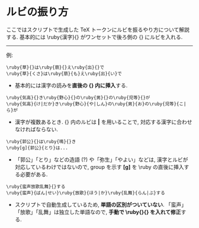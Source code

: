 # ルビの振り方

ここではスクリプトで生成した TeX トークンにルビを振るやり方について解説する. 
基本的には \ruby{漢字}{} がワンセットで後ろ側の {} にルビを入れる. 

-----
例: 

```TeX
\ruby{草}{}は\ruby{萠}{}え\ruby{出}{}で
\ruby{草}{くさ}は\ruby{萠}{も}え\ruby{出}{い}で
```
* 基本的には漢字の読みを**直後の {} 内に挿入**する. 

```TeX
\ruby{気高}{}き\ruby{野心}{}の\ruby{男}{}の\ruby{児等}{}が
\ruby{気高}{け|だか}き\ruby{野心}{や|しん}の\ruby{男}{お}の\ruby{児等}{こ|ら}が
```
* 漢字が複数あるとき. {} 内のルビは **|** を用いることで, 対応する漢字に合わせなければならない. 

```TeX
\ruby{郭公}{}は\ruby{鳴}{}き
\ruby[g]{郭公}{とり}は...
```
* 「郭公」「とり」などの造語 (?) や「弥生」「やよい」などは, 漢字とルビが対応しているわけではないので, 
group を示す **[g]** を \ruby の直後に挿入する必要がある. 

```TeX
\ruby{蛮声放歌乱舞}{}する
\ruby{蛮声}{ばん|せい}\ruby{放歌}{ほう|か}\ruby{乱舞}{らん|ぶ}する
```
* スクリプトで自動生成しているため, **単語の区別がついていない**. 
「蛮声」「放歌」「乱舞」は独立した単語なので, **手動で \ruby{}{} を入れて修正**する. 
